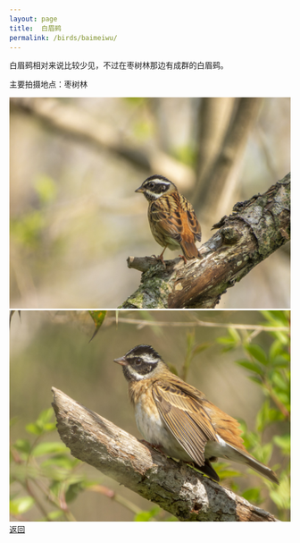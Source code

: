 ```yaml
---
layout: page
title: 	白眉鹀
permalink: /birds/baimeiwu/
---
```

白眉鹀相对来说比较少见，不过在枣树林那边有成群的白眉鹀。

主要拍摄地点：枣树林

![](../picture/白眉鹀/DSCN8301.jpg)
![](../picture/白眉鹀/DSCN8310.jpg)
[返回](../../)